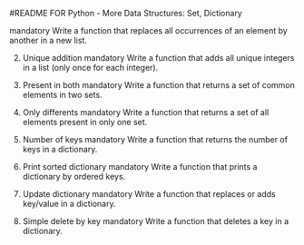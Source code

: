 #README FOR Python - More Data Structures: Set, Dictionary


mandatory
Write a function that replaces all occurrences of an element by another in a new list.


2. Unique addition
mandatory
Write a function that adds all unique integers in a list (only once for each integer).


3. Present in both
mandatory
Write a function that returns a set of common elements in two sets.


4. Only differents
mandatory
Write a function that returns a set of all elements present in only one set.

5. Number of keys
mandatory
Write a function that returns the number of keys in a dictionary.


6. Print sorted dictionary
mandatory
Write a function that prints a dictionary by ordered keys.


7. Update dictionary 
mandatory
Write a function that replaces or adds key/value in a dictionary.


8. Simple delete by key
mandatory
Write a function that deletes a key in a dictionary.
